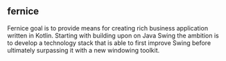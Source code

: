 ## fernice

Fernice goal is to provide means for creating rich business application written in Kotlin. Starting with building upon on Java Swing the ambition is to develop a technology stack that is able to first improve Swing before ultimately surpassing it with a new windowing toolkit.
